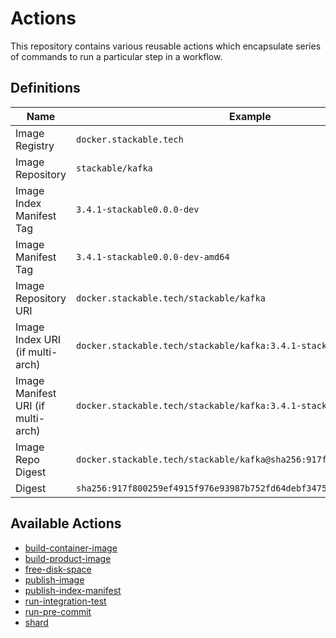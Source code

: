 # Actions

This repository contains various reusable actions which encapsulate series of commands to run a
particular step in a workflow.

## Definitions

| Name                               | Example                                                                |
| ---------------------------------- | ---------------------------------------------------------------------- |
| Image Registry                     | `docker.stackable.tech`                                                |
| Image Repository                   | `stackable/kafka`                                                      |
| Image Index Manifest Tag           | `3.4.1-stackable0.0.0-dev`                                             |
| Image Manifest Tag                 | `3.4.1-stackable0.0.0-dev-amd64`                                       |
| Image Repository URI               | `docker.stackable.tech/stackable/kafka`                                |
| Image Index URI (if multi-arch)    | `docker.stackable.tech/stackable/kafka:3.4.1-stackable0.0.0-dev`       |
| Image Manifest URI (if multi-arch) | `docker.stackable.tech/stackable/kafka:3.4.1-stackable0.0.0-dev-amd64` |
| Image Repo Digest                  | `docker.stackable.tech/stackable/kafka@sha256:917f800259ef4915f976...` |
| Digest                             | `sha256:917f800259ef4915f976e93987b752fd64debf347568610d7f685d2022...` |

## Available Actions

- [build-container-image](./build-container-image/README.md)
- [build-product-image](./build-product-image/README.md)
- [free-disk-space](./free-disk-space/README.md)
- [publish-image](./publish-image/README.md)
- [publish-index-manifest](./publish-index-manifest/README.md)
- [run-integration-test](./run-integration-test/README.md)
- [run-pre-commit](./run-pre-commit/README.md)
- [shard](./shard/README.md)
